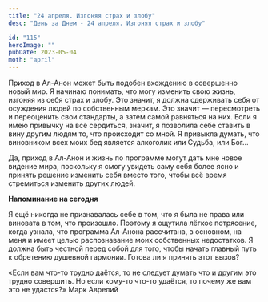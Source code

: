 ```yaml
---
title: "24 апреля. Изгоняя страх и злобу"
desc: "День за Днем - 24 апреля. Изгоняя страх и злобу"

id: "115"
heroImage: ""
pubDate: 2023-05-04
moth: "april"
---
```


Приход в Ал-Анон может быть подобен вхождению в совершенно новый мир. Я
начинаю понимать, что могу изменить свою жизнь, изгоняя из себя страх и злобу.
Это значит, я должна сдерживать себя от осуждения людей по собственным меркам.
Это значит — пересмотреть и переоценить свои стандарты, а затем самой
равняться на них. Если я имею привычку на всё сердиться, значит, я позволила
себе ставить в вину другим людям то, что происходит со мной. Я привыкла
думать, что виновником всех моих бед является алкоголик или Судьба, или Бог…

Да, приход в Ал-Анон и жизнь по программе могут дать мне новое видение мира,
поскольку я смогу увидеть саму себя более ясно и принять решение изменить себя
вместо того, чтобы всё время стремиться изменить других людей.

**Напоминание на сегодня**

Я ещё никогда не признавалась себе в том, что я была не права или виновата в
том, что произошло. Поэтому я ощутила лёгкое потрясение, когда узнала, что
программа Ал-Анона рассчитана, в основном, на меня и имеет целью распознавание
моих собственных недостатков. Я должна быть честной перед собой для того,
чтобы начать главный путь к обретению душевной гармонии. Готова ли я принять
этот вызов?

«Если вам что-то трудно даётся, то не следует думать что и другим это трудно
совершить. Но если кому-то что-то удаётся, то почему же вам это не удастся?»
Марк Аврелий
